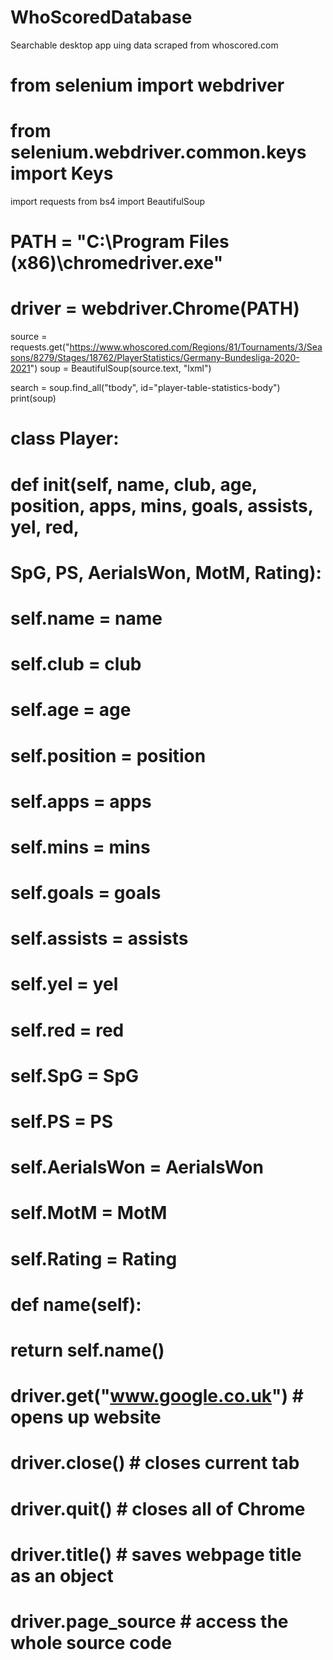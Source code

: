 # WhoScoredDatabase
Searchable desktop app uing data scraped from whoscored.com

# from selenium import webdriver
# from selenium.webdriver.common.keys import Keys
import requests
from bs4 import BeautifulSoup
# PATH = "C:\Program Files (x86)\chromedriver.exe"
# driver = webdriver.Chrome(PATH)

source = requests.get("https://www.whoscored.com/Regions/81/Tournaments/3/Seasons/8279/Stages/18762/PlayerStatistics/Germany-Bundesliga-2020-2021")
soup = BeautifulSoup(source.text, "lxml")

search = soup.find_all("tbody", id="player-table-statistics-body")
print(soup)

# class Player:
#
#     def __init__(self, name, club, age, position, apps, mins, goals, assists, yel, red,
#                 SpG, PS, AerialsWon, MotM, Rating):
#         self.name = name
#         self.club = club
#         self.age = age
#         self.position = position
#         self.apps = apps
#         self.mins = mins
#         self.goals = goals
#         self.assists = assists
#         self.yel = yel
#         self.red = red
#         self.SpG = SpG
#         self.PS = PS
#         self.AerialsWon = AerialsWon
#         self.MotM = MotM
#         self.Rating = Rating
#
#     def name(self):
#         return self.name()

# driver.get("www.google.co.uk")  # opens up website
# driver.close()  # closes current tab
# driver.quit()  # closes all of Chrome
#
# driver.title()  # saves webpage title as an object
# driver.page_source  # access the whole source code
